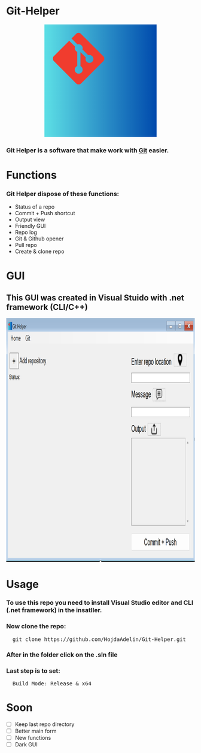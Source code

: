 # Git-Helper
<p align="center">
<img src="Git-Helper/src/Assets/logo.png" width="300px" height="300px">
</p>

### Git Helper is a software that make work with [Git](https://git-scm.com/) easier.

# Functions

### Git Helper dispose of these functions:

- Status of a repo
- Commit + Push shortcut
- Output view
- Friendly GUI
- Repo log
- Git & Github opener
- Pull repo
- Create & clone repo

# GUI

## This GUI was created in Visual Stuido with .net framework (CLI/C++)

<p align="center">

<img src="Git-Helper/src/Assets/app.png" width="1000" height="650">
  
</p>

# Usage

### To use this repo you need to install Visual Studio editor and CLI (.net framework) in the insatller.
### Now clone the repo:
<pre>
  git clone https://github.com/HojdaAdelin/Git-Helper.git
</pre>
### After in the folder click on the .sln file
### Last step is to set:
<pre>
  Build Mode: Release & x64
</pre>

# Soon

- [ ] Keep last repo directory
- [ ] Better main form
- [ ] New functions
- [ ] Dark GUI
